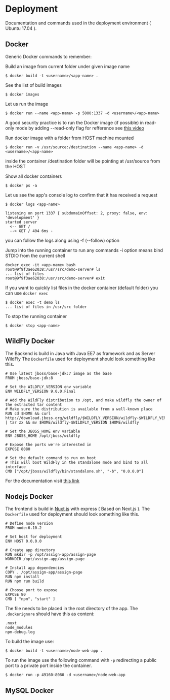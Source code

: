 # Deployment
Documentation and commands used in the deployment environment ( Ubuntu 17.04 ).


## Docker
Generic Docker commands to remember:

Build an image from current folder under given image name
```
$ docker build -t <username>/<app-name> .
``` 
See the list of build images
```
$ docker images
```
Let us run the image
```
$ docker run --name <app-name> -p 5000:1337 -d <username>/<app-name>
```

A good security practice is to run the Docker image (if possible) in read-only mode
by adding --read-only flag for refference see [this video](https://youtu.be/oANurUSaOFs?t=22m)

Run docker image with a folder from HOST machine mounted
```
$ docker run -v /usr/source:/destination --name <app-name> -d <username>/<app-name>
```
inside the container /destination folder will be pointing at /usr/source from the HOST

Show all docker containers
```
$ docker ps -a
```

Let us see the app's console log to confirm that it has received a request
```
$ docker logs <app-name>
```
```
listening on port 1337 { subdomainOffset: 2, proxy: false, env: 'development' }
started server
  <-- GET /
  --> GET / 404 6ms -
```
you can follow the logs along using -f (--follow) option

Jump into the running container to run any commands
-i option means bind STDIO from the current shell
```
docker exec -it <app-name> bash
root@9f9f3ae62038:/usr/src/demo-server# ls
... list of files
root@9f9f3ae62038:/usr/src/demo-server# exit
```
If you want to quickly list files in the docker container (default folder)
you can use `docker exec`
```
$ docker exec -t demo ls
... list of files in /usr/src folder
```

To stop the running container
```
$ docker stop <app-name>
```

## WildFly Docker
The Backend is build in Java with Java EE7 as framework and as Server WildFly 
The ```Dockerfile``` used for deployment should look something like this.

```
# Use latest jboss/base-jdk:7 image as the base
FROM jboss/base-jdk:8

# Set the WILDFLY_VERSION env variable
ENV WILDFLY_VERSION 9.0.0.Final

# Add the WildFly distribution to /opt, and make wildfly the owner of the extracted tar content
# Make sure the distribution is available from a well-known place
RUN cd $HOME && curl http://download.jboss.org/wildfly/$WILDFLY_VERSION/wildfly-$WILDFLY_VERSION.tar.gz | tar zx && mv $HOME/wildfly-$WILDFLY_VERSION $HOME/wildfly

# Set the JBOSS_HOME env variable
ENV JBOSS_HOME /opt/jboss/wildfly

# Expose the ports we're interested in
EXPOSE 8080

# Set the default command to run on boot
# This will boot WildFly in the standalone mode and bind to all interface
CMD ["/opt/jboss/wildfly/bin/standalone.sh", "-b", "0.0.0.0"]
```
For the documentation visit [this link](https://hub.docker.com/r/jboss/wildfly/)

## Nodejs Docker
The frontend is build in [Nuxt.js](https://nuxtjs.org/) with express ( Based on Next.js ). 
The ```Dockerfile``` used for deployment should look something like this.
```
# Define node version
FROM node:6.10.2

# Set host for deployment
ENV HOST 0.0.0.0

# Create app directory
RUN mkdir -p /opt/assign-app/assign-page
WORKDIR /opt/assign-app/assign-page

# Install app dependencies
COPY . /opt/assign-app/assign-page
RUN npm install
RUN npm run build

# Choose port to expose
EXPOSE 80
CMD [ "npm", "start" ]
```
The file needs to be placed in the root directory of the app. The
```.dockerignore``` should have this as content:

```
.nuxt
node_modules
npm-debug.log
```
To build the image use:
```
$ docker build -t <username>/node-web-app .
```
To run the image use the following command with ```-p``` redirecting a public port to a private port inside the container.
```
$ docker run -p 49160:8080 -d <username>/node-web-app
```

## MySQL Docker
